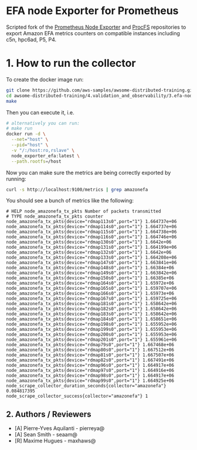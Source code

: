 # EFA node Exporter for Prometheus

Scripted fork of the [Prometheus Node Exporter](https://github.com/prometheus/node_exporter) and [ProcFS](https://github.com/prometheus/procfs) repositories to export Amazon EFA metrics counters on compatible instances including c5n, hpc6ad, P5, P4.

# 1. How to run the collector

To create the docker image run:

```bash
git clone https://github.com/aws-samples/awsome-distributed-training.git
cd awsome-distributed-training/4.validation_and_observability/3.efa-node-exporter
make
```

Then you can execute it, i.e.

```bash
# alternatively you can run:
# make run
docker run -d \
  --net="host" \
  --pid="host" \
  -v "/:/host:ro,rslave" \
  node_exporter_efa:latest \
  --path.rootfs=/host
```

Now you can make sure the metrics are being correctly exported by running:

```bash
curl -s http://localhost:9100/metrics | grep amazonefa
```

You should see a bunch of metrics like the following:

```
# HELP node_amazonefa_tx_pkts Number of packets transmitted
# TYPE node_amazonefa_tx_pkts counter
node_amazonefa_tx_pkts{device="rdmap113s0",port="1"} 1.664737e+06
node_amazonefa_tx_pkts{device="rdmap114s0",port="1"} 1.664737e+06
node_amazonefa_tx_pkts{device="rdmap115s0",port="1"} 1.664738e+06
node_amazonefa_tx_pkts{device="rdmap116s0",port="1"} 1.664746e+06
node_amazonefa_tx_pkts{device="rdmap130s0",port="1"} 1.6642e+06
node_amazonefa_tx_pkts{device="rdmap131s0",port="1"} 1.664199e+06
node_amazonefa_tx_pkts{device="rdmap132s0",port="1"} 1.6642e+06
node_amazonefa_tx_pkts{device="rdmap133s0",port="1"} 1.664208e+06
node_amazonefa_tx_pkts{device="rdmap147s0",port="1"} 1.663841e+06
node_amazonefa_tx_pkts{device="rdmap148s0",port="1"} 1.66384e+06
node_amazonefa_tx_pkts{device="rdmap149s0",port="1"} 1.663842e+06
node_amazonefa_tx_pkts{device="rdmap150s0",port="1"} 1.66385e+06
node_amazonefa_tx_pkts{device="rdmap164s0",port="1"} 1.65972e+06
node_amazonefa_tx_pkts{device="rdmap165s0",port="1"} 1.659707e+06
node_amazonefa_tx_pkts{device="rdmap166s0",port="1"} 1.65973e+06
node_amazonefa_tx_pkts{device="rdmap167s0",port="1"} 1.659725e+06
node_amazonefa_tx_pkts{device="rdmap181s0",port="1"} 1.658642e+06
node_amazonefa_tx_pkts{device="rdmap182s0",port="1"} 1.658642e+06
node_amazonefa_tx_pkts{device="rdmap183s0",port="1"} 1.658642e+06
node_amazonefa_tx_pkts{device="rdmap184s0",port="1"} 1.658651e+06
node_amazonefa_tx_pkts{device="rdmap198s0",port="1"} 1.655952e+06
node_amazonefa_tx_pkts{device="rdmap199s0",port="1"} 1.655953e+06
node_amazonefa_tx_pkts{device="rdmap200s0",port="1"} 1.655953e+06
node_amazonefa_tx_pkts{device="rdmap201s0",port="1"} 1.655961e+06
node_amazonefa_tx_pkts{device="rdmap79s0",port="1"} 1.667468e+06
node_amazonefa_tx_pkts{device="rdmap80s0",port="1"} 1.667512e+06
node_amazonefa_tx_pkts{device="rdmap81s0",port="1"} 1.667507e+06
node_amazonefa_tx_pkts{device="rdmap82s0",port="1"} 1.667491e+06
node_amazonefa_tx_pkts{device="rdmap96s0",port="1"} 1.664917e+06
node_amazonefa_tx_pkts{device="rdmap97s0",port="1"} 1.664916e+06
node_amazonefa_tx_pkts{device="rdmap98s0",port="1"} 1.664917e+06
node_amazonefa_tx_pkts{device="rdmap99s0",port="1"} 1.664925e+06
node_scrape_collector_duration_seconds{collector="amazonefa"} 0.084817395
node_scrape_collector_success{collector="amazonefa"} 1
```

## 2. Authors / Reviewers

* [A] Pierre-Yves Aquilanti - pierreya@
* [A] Sean Smith - seaam@
* [R] Maxime Hugues - maxhaws@
